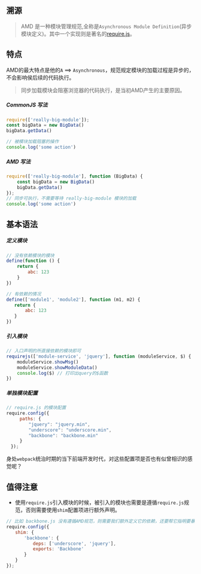 ## 溯源
> AMD 是一种模块管理规范,全称是`Asynchronous Module Definition`(异步模块定义)。其中一个实现则是著名的[require.js](https://requirejs.org/)。

## 特点
AMD的最大特点是他的`A` ==> `Asynchronous`，规范规定模块的加载过程是异步的，不会影响侯后续的代码执行。
> 同步加载模块会阻塞浏览器的代码执行，是当初AMD产生的主要原因。
##### CommonJS 写法
```js
require(['really-big-module']);
const bigData = new BigData()
bigData.getData()

// 被模块加载阻塞的操作
console.log('some action')
```
##### AMD 写法
```js
require(['really-big-module'], function (BigData) {
    const bigData = new BigData()
    bigData.getData()
});
// 同步可执行，不需要等待 really-big-module 模块的加载
console.log('some action')
```

## 基本语法

##### 定义模块
```js
// 没有依赖模块的模块
define(function () {
    return {
        abc: 123
    }
})

// 有依赖的情况
define(['module1', 'module2'], function (m1, m2) {
   return {
       abc: 123
   }
})
```

##### 引入模块
```js
// 入口声明的所直接依赖的模块即可
requirejs(['module-service', 'jquery'], function (moduleService, $) {
    moduleService.showMsg()
    moduleService.showModuleData()
    console.log($) // 打印出query的$函数
})
```

##### 单独模块配置
```js
// require.js 的模块配置
require.config({
　　　paths: {
　　　　　"jquery": "jquery.min",
　　　　　"underscore": "underscore.min",
　　　　　"backbone": "backbone.min"
　　　}
　});
```

身处`webpack`统治时期的当下前端开发时代，对这些配置项是否也有似曾相识的感觉呢？

## 值得注意

* 使用`require.js`引入模块的时候，被引入的模块也需要是遵循`require.js`规范，否则需要使用`shim`配置项进行额外声明。

```js
// 比如 backbone.js 没有遵循AMD规范，则需要我们额外定义它的依赖，还要帮它指明要暴露哪些对象
require.config({
　　shim: {
　　　　'backbone': {
　　　　　　deps: ['underscore', 'jquery'],
　　　　　　exports: 'Backbone'
　　　　}
　　}
});
```
